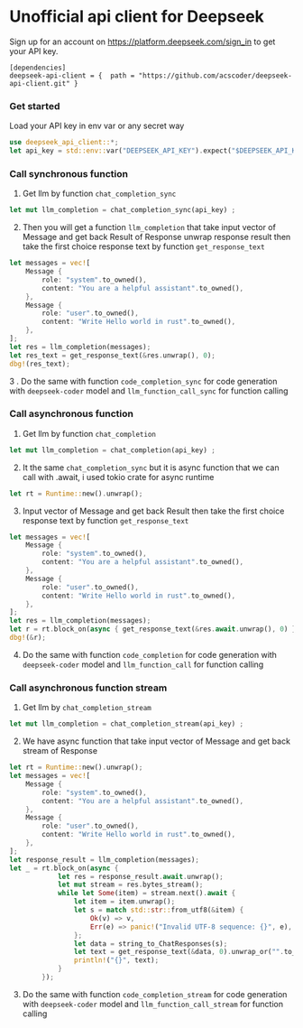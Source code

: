# Unofficial api client for Deepseek 
Sign up for an account on https://platform.deepseek.com/sign_in to get your API key.


```
[dependencies]
deepseek-api-client = {  path = "https://github.com/acscoder/deepseek-api-client.git" } 
```
### Get started
Load your API key in env var or any secret way 
```rust
use deepseek_api_client::*;
let api_key = std::env::var("DEEPSEEK_API_KEY").expect("$DEEPSEEK_API_KEY is not set");
```

### Call synchronous function
1. Get llm by function `chat_completion_sync`
```rust
let mut llm_completion = chat_completion_sync(api_key) ;
```
2. Then you will get a function `llm_completion` that take input vector of Message and get back Result of Response 
unwrap response result then take the first choice response text by function `get_response_text`
```rust
let messages = vec![
    Message {
        role: "system".to_owned(),
        content: "You are a helpful assistant".to_owned(),
    },
    Message {
        role: "user".to_owned(),
        content: "Write Hello world in rust".to_owned(),
    },
]; 
let res = llm_completion(messages);
let res_text = get_response_text(&res.unwrap(), 0);
dbg!(res_text);
```
3 . Do the same with function  `code_completion_sync` for code generation with `deepseek-coder` model and `llm_function_call_sync` for function calling

### Call asynchronous function
1. Get llm by function `chat_completion`
```rust
let mut llm_completion = chat_completion(api_key) ;
```
2. It the same `chat_completion_sync` but it is async function that we can call with .await, i used tokio crate for async runtime
```rust
let rt = Runtime::new().unwrap();
```
3. Input vector of Message and get back Result then take the first choice response text by function `get_response_text`
```rust
let messages = vec![
    Message {
        role: "system".to_owned(),
        content: "You are a helpful assistant".to_owned(),
    },
    Message {
        role: "user".to_owned(),
        content: "Write Hello world in rust".to_owned(),
    },
];        
let res = llm_completion(messages);
let r = rt.block_on(async { get_response_text(&res.await.unwrap(), 0) });
dbg!(&r);
```
4. Do the same with function `code_completion` for code generation with `deepseek-coder` model and `llm_function_call` for function calling

### Call asynchronous function stream
1. Get llm by `chat_completion_stream`
```rust
let mut llm_completion = chat_completion_stream(api_key) ;
```
2. We have async function that take input vector of Message and get back stream of Response
```rust
let rt = Runtime::new().unwrap();
let messages = vec![
    Message {
        role: "system".to_owned(),
        content: "You are a helpful assistant".to_owned(),
    },
    Message {
        role: "user".to_owned(),
        content: "Write Hello world in rust".to_owned(),
    },
];   
let response_result = llm_completion(messages);
let _ = rt.block_on(async {
            let res = response_result.await.unwrap();
            let mut stream = res.bytes_stream();
            while let Some(item) = stream.next().await {
                let item = item.unwrap();
                let s = match std::str::from_utf8(&item) {
                    Ok(v) => v,
                    Err(e) => panic!("Invalid UTF-8 sequence: {}", e),
                };
                let data = string_to_ChatResponses(s);
                let text = get_response_text(&data, 0).unwrap_or("".to_owned());
                println!("{}", text);
            }
        });
```
3. Do the same with function `code_completion_stream` for code generation with `deepseek-coder` model and `llm_function_call_stream` for function calling

